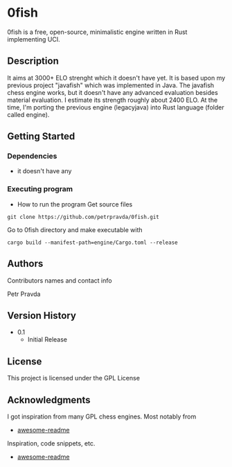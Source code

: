# 0fish

0fish is a free, open-source, minimalistic engine written in Rust implementing UCI.

## Description

It aims at 3000+ ELO strenght which it doesn't have yet.
It is based upon my previous project "javafish" which was implemented in Java. The javafish chess engine works, but it doesn't have any advanced evaluation besides material evaluation. I estimate its strength roughly about 2400 ELO.
At the time, I'm porting the previous engine (legacyjava) into Rust language (folder called engine).

## Getting Started

### Dependencies

* it doesn't have any 

### Executing program

* How to run the program
Get source files
```
git clone https://github.com/petrpravda/0fish.git
```

Go to 0fish directory and make executable with
```
cargo build --manifest-path=engine/Cargo.toml --release
```

## Authors

Contributors names and contact info

Petr Pravda  

## Version History

* 0.1
    * Initial Release

## License

This project is licensed under the GPL License

## Acknowledgments

I got inspiration from many GPL chess engines. Most notably from
* [awesome-readme](https://github.com/matiassingers/awesome-readme)


Inspiration, code snippets, etc.
* [awesome-readme](https://github.com/matiassingers/awesome-readme)
